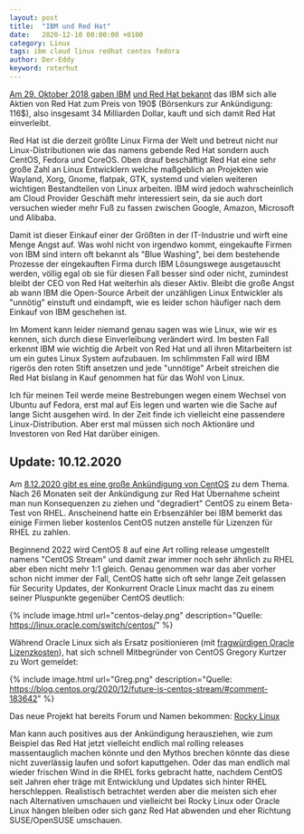 ```yaml
---
layout: post
title:  "IBM und Red Hat"
date:   2020-12-10 00:00:00 +0100
category: Linux
tags: ibm cloud linux redhat centos fedora
author: Der-Eddy
keyword: roterhut
---
```


[Am 29. Oktober 2018 gaben IBM](https://newsroom.ibm.com/2018-10-28-IBM-To-Acquire-Red-Hat-Completely-Changing-The-Cloud-Landscape-And-Becoming-Worlds-1-Hybrid-Cloud-Provider) [und Red Hat bekannt](https://www.redhat.com/en/about/press-releases/ibm-acquire-red-hat-completely-changing-cloud-landscape-and-becoming-worlds-1-hybrid-cloud-provider?intcmp=701f2000000RWK2AAO) das IBM sich alle Aktien von Red Hat zum Preis von 190$ (Börsenkurs zur Ankündigung: 116$), also insgesamt 34 Milliarden Dollar, kauft und sich damit Red Hat einverleibt.

Red Hat ist die derzeit größte Linux Firma der Welt und betreut nicht nur Linux-Distributionen wie das namens gebende Red Hat sondern auch CentOS, Fedora und CoreOS. Oben drauf beschäftigt Red Hat eine sehr große Zahl an Linux Entwicklern welche maßgeblich an Projekten wie Wayland, Xorg, Gnome, flatpak, GTK, systemd und vielen weiteren wichtigen Bestandteilen von Linux arbeiten. IBM wird jedoch wahrscheinlich am Cloud Provider Geschäft mehr interessiert sein, da sie auch dort versuchen wieder mehr Fuß zu fassen zwischen Google, Amazon, Microsoft und Alibaba.

Damit ist dieser Einkauf einer der Größten in der IT-Industrie und wirft eine Menge Angst auf. Was wohl nicht von irgendwo kommt, eingekaufte Firmen von IBM sind intern oft bekannt als "Blue Washing", bei dem bestehende Prozesse der eingekauften Firma durch IBM Lösungswege ausgetauscht werden, völlig egal ob sie für diesen Fall besser sind oder nicht, zumindest bleibt der CEO von Red Hat weiterhin als dieser Aktiv. Bleibt die große Angst ab wann IBM die Open-Source Arbeit der unzähligen Linux Entwickler als "unnötig" einstuft und eindampft, wie es leider schon häufiger nach dem Einkauf von IBM geschehen ist. 

Im Moment kann leider niemand genau sagen was wie Linux, wie wir es kennen, sich durch diese Einverleibung verändert wird. Im besten Fall erkennt IBM wie wichtig die Arbeit von Red Hat und all ihren Mitarbeitern ist um ein gutes Linux System aufzubauen. Im schlimmsten Fall wird IBM rigerös den roten Stift ansetzen und jede "unnötige" Arbeit streichen die Red Hat bislang in Kauf genommen hat für das Wohl von Linux.

Ich für meinen Teil werde meine Bestrebungen wegen einem Wechsel von Ubuntu auf Fedora, erst mal auf Eis legen und warten wie die Sache auf lange Sicht ausgehen wird. In der Zeit finde ich vielleicht eine passendere Linux-Distribution. Aber erst mal müssen sich noch Aktionäre und Investoren von Red Hat darüber einigen.

<h2>Update: 10.12.2020</h2>
Am <a href="https://blog.centos.org/2020/12/future-is-centos-stream/">8.12.2020 gibt es eine große Ankündigung von CentOS</a> zu dem Thema. Nach 26 Monaten seit der Ankündigung zur Red Hat Übernahme scheint man nun Konsequenzen zu ziehen und "degradiert" CentOS zu einem Beta-Test von RHEL. Anscheinend hatte ein Erbsenzähler bei IBM bemerkt das einige Firmen lieber kostenlos CentOS nutzen anstelle für Lizenzen für RHEL zu zahlen.

Beginnend 2022 wird CentOS 8 auf eine Art rolling release umgestellt namens "CentOS Stream" und damit zwar immer noch sehr ähnlich zu RHEL aber eben nicht mehr 1:1 gleich. Genau genommen war das aber vorher schon nicht immer der Fall, CentOS hatte sich oft sehr lange Zeit gelassen für Security Updates, der Konkurrent Oracle Linux macht das zu einem seiner Pluspunkte gegenüber CentOS deutlich:

{% include image.html url="centos-delay.png" description="Quelle: https://linux.oracle.com/switch/centos/" %}

Während Oracle Linux sich als Ersatz positionieren (mit <a href="https://blog.dbwatch.com/how-to-avoid-oracles-licensing-traps">fragwürdigen Oracle Lizenzkosten</a>), hat sich schnell Mitbegründer von CentOS Gregory Kurtzer zu Wort gemeldet:

{% include image.html url="Greg.png" description="Quelle: https://blog.centos.org/2020/12/future-is-centos-stream/#comment-183642" %}

Das neue Projekt hat bereits Forum und Namen bekommen: <a href="https://forums.rockylinux.org/">Rocky Linux</a>

Man kann auch positives aus der Ankündigung herausziehen, wie zum Beispiel das Red Hat jetzt vielleicht endlich mal rolling releases massentauglich machen könnte und den Mythos brechen könnte das diese nicht zuverlässig laufen und sofort kaputtgehen. Oder das man endlich mal wieder frischen Wind in die RHEL forks gebracht hatte, nachdem CentOS seit Jahren eher träge mit Entwicklung und Updates sich hinter RHEL herschleppen. Realistisch betrachtet werden aber die meisten sich eher nach Alternativen umschauen und vielleicht bei Rocky Linux oder Oracle Linux hängen bleiben oder sich ganz Red Hat abwenden und eher Richtung SUSE/OpenSUSE umschauen.
